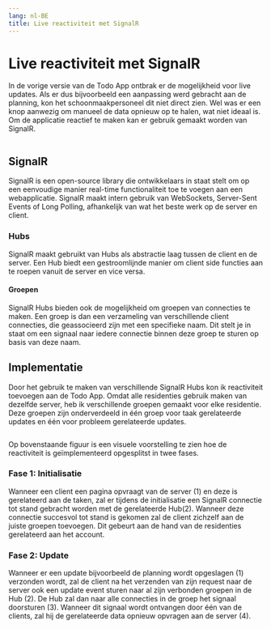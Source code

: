 ```yaml
---
lang: nl-BE
title: Live reactiviteit met SignalR
---
```


# Live reactiviteit met SignalR

In de vorige versie van de Todo App ontbrak er de mogelijkheid voor live updates. Als er dus bijvoorbeeld een aanpassing werd gebracht aan de planning, kon het schoonmaakpersoneel dit niet direct zien. Wel was er een knop aanwezig om manueel de data opnieuw op te halen, wat niet ideaal is. Om de applicatie reactief te maken kan er gebruik gemaakt worden van SignalR.  

<Image
    light="/img/Light/CarryOutTasks.png"
    light_mobile="/img/Light/CarryOutTasksMobile.png"
    dark="/img/Dark/CarryOutTasksDark.png"
    dark_mobile="/img/Dark/CarryOutTasksMobileDark.png"
/>

## SignalR

SignalR is een open-source library die ontwikkelaars in staat stelt om op een eenvoudige manier real-time functionaliteit toe te voegen aan een webapplicatie. SignalR maakt intern gebruik van WebSockets, Server-Sent Events of Long Polling, afhankelijk van wat het beste werk op de server en client. 

### Hubs

SignalR maakt gebruikt van Hubs als abstractie laag tussen de client en de server. Een Hub biedt een gestroomlijnde manier om client side functies aan te roepen vanuit de server en vice versa.

#### Groepen

SignalR Hubs bieden ook de mogelijkheid om groepen van connecties te maken. Een groep is dan een verzameling van verschillende client connecties, die geassocieerd zijn met een specifieke naam. Dit stelt je in staat om een signaal naar iedere connectie binnen deze groep te sturen op basis van deze naam. 

## Implementatie

Door het gebruik te maken van verschillende SignalR Hubs kon ik reactiviteit toevoegen aan de Todo App. Omdat alle residenties gebruik maken van dezelfde server, heb ik verschillende groepen gemaakt voor elke residentie. Deze groepen zijn onderverdeeld in één groep voor taak gerelateerde updates en één voor probleem gerelateerde updates. 

<Image
    light="/img/Schemas/SignalR.png"
    dark="/img/Schemas/SignalRDark.png"
/>

Op bovenstaande figuur is een visuele voorstelling te zien hoe de reactiviteit is geïmplementeerd opgesplitst in twee fases. 

### Fase 1: Initialisatie

Wanneer een client een pagina opvraagt van de server (1) en deze is gerelateerd aan de taken, zal er tijdens de initialisatie een SignalR connectie tot stand gebracht worden met de gerelateerde Hub(2). Wanneer deze connectie succesvol tot stand is gekomen zal de client zichzelf aan de juiste groepen toevoegen. Dit gebeurt aan de hand van de residenties gerelateerd aan het account. 

### Fase 2: Update

Wanneer er een update bijvoorbeeld de planning wordt opgeslagen (1) verzonden wordt, zal de client na het verzenden van zijn request naar de server ook een update event sturen naar al zijn verbonden groepen in de Hub (2). De Hub zal dan naar alle connecties in de groep het signaal doorsturen (3). Wanneer dit signaal wordt ontvangen door één van de clients, zal hij de gerelateerde data opnieuw opvragen aan de server (4).
